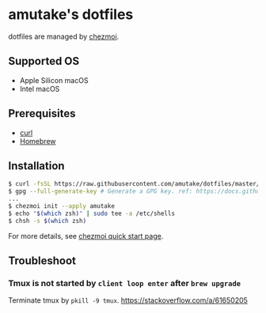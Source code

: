 amutake's dotfiles
==================

dotfiles are managed by [chezmoi](https://www.chezmoi.io/).

Supported OS
------------

- Apple Silicon macOS
- Intel macOS

Prerequisites
-------------

- [curl](https://curl.se/)
- [Homebrew](https://brew.sh/)

Installation
------------

```sh
$ curl -fsSL https://raw.githubusercontent.com/amutake/dotfiles/master/setup/Brewfile | brew bundle --file=-
$ gpg --full-generate-key # Generate a GPG key. ref: https://docs.github.com/en/authentication/managing-commit-signature-verification/generating-a-new-gpg-key
...
$ chezmoi init --apply amutake
$ echo "$(which zsh)" | sudo tee -a /etc/shells
$ chsh -s $(which zsh)
```

For more details, see [chezmoi quick start page](https://www.chezmoi.io/quick-start/).

Troubleshoot
------------

### Tmux is not started by `client loop enter` after `brew upgrade`

Terminate tmux by `pkill -9 tmux`. https://stackoverflow.com/a/61650205
